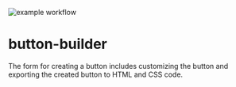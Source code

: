 ![example workflow](https://github.com/kovrizhko/button-builder/actions/workflows/nodejs.yml/badge.svg?branch=master)

# button-builder
The form for creating a button includes customizing the button and exporting the created button to HTML and CSS code.
